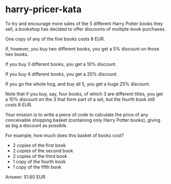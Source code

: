 # harry-pricer-kata
To try and encourage more sales of the 5 different Harry
Potter books they sell, a bookshop has decided to offer
discounts of multiple-book purchases.

One copy of any of the five books costs 8 EUR.

If, however, you buy two different books, you get a 5%
discount on those two books.

If you buy 3 different books, you get a 10% discount.

If you buy 4 different books, you get a 20% discount.

If you go the whole hog, and buy all 5, you get a huge 25%
discount.

Note that if you buy, say, four books, of which 3 are
different titles, you get a 10% discount on the 3 that
form part of a set, but the fourth book still costs 8 EUR.

Your mission is to write a piece of code to calculate the
price of any conceivable shopping basket (containing only
Harry Potter books), giving as big a discount as possible.

For example, how much does this basket of books cost?

* 2 copies of the first book
* 2 copies of the second book
* 2 copies of the third book
* 1 copy of the fourth book
* 1 copy of the fifth book

Answer: 51.60 EUR
